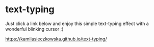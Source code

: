 # text-typing

Just click a link below and enjoy this simple text-typing effect with a wonderful blinking cursor ;)

https://kamilasieczkowska.github.io/text-typing/
